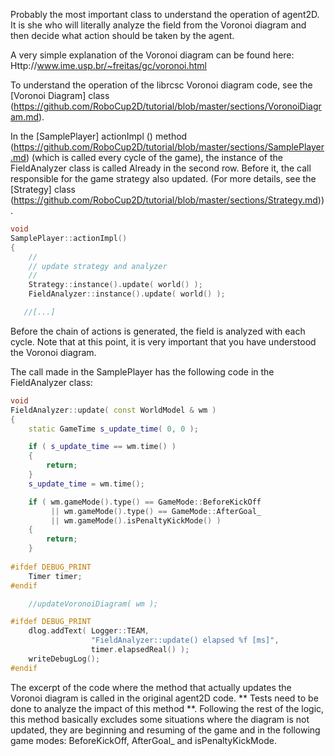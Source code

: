Probably the most important class to understand the operation of agent2D. It is she who will literally analyze the field from the Voronoi diagram and then decide what action should be taken by the agent.

A very simple explanation of the Voronoi diagram can be found here:
Http://www.ime.usp.br/~freitas/gc/voronoi.html

To understand the operation of the librcsc Voronoi diagram code, see the [Voronoi Diagram] class (https://github.com/RoboCup2D/tutorial/blob/master/sections/VoronoiDiagram.md).

In the [SamplePlayer] actionImpl () method (https://github.com/RoboCup2D/tutorial/blob/master/sections/SamplePlayer.md) (which is called every cycle of the game), the instance of the FieldAnalyzer class is called Already in the second row. Before it, the call responsible for the game strategy also updated. (For more details, see the [Strategy] class (https://github.com/RoboCup2D/tutorial/blob/master/sections/Strategy.md)).

```cpp
void
SamplePlayer::actionImpl()
{
    //
    // update strategy and analyzer
    //
    Strategy::instance().update( world() );
    FieldAnalyzer::instance().update( world() );

   //[...]
```
Before the chain of actions is generated, the field is analyzed with each cycle. Note that at this point, it is very important that you have understood the Voronoi diagram.

The call made in the SamplePlayer has the following code in the FieldAnalyzer class:
```cpp
void
FieldAnalyzer::update( const WorldModel & wm )
{
    static GameTime s_update_time( 0, 0 );

    if ( s_update_time == wm.time() )
    {
        return;
    }
    s_update_time = wm.time();

    if ( wm.gameMode().type() == GameMode::BeforeKickOff
         || wm.gameMode().type() == GameMode::AfterGoal_
         || wm.gameMode().isPenaltyKickMode() )
    {
        return;
    }
    
#ifdef DEBUG_PRINT
    Timer timer;
#endif

    //updateVoronoiDiagram( wm );

#ifdef DEBUG_PRINT
    dlog.addText( Logger::TEAM,
                  "FieldAnalyzer::update() elapsed %f [ms]",
                  timer.elapsedReal() );
    writeDebugLog();
#endif
```
The excerpt of the code where the method that actually updates the Voronoi diagram is called in the original agent2D code. ** Tests need to be done to analyze the impact of this method **.
Following the rest of the logic, this method basically excludes some situations where the diagram is not updated, they are beginning and resuming of the game and in the following game modes: BeforeKickOff, AfterGoal_ and isPenaltyKickMode.
